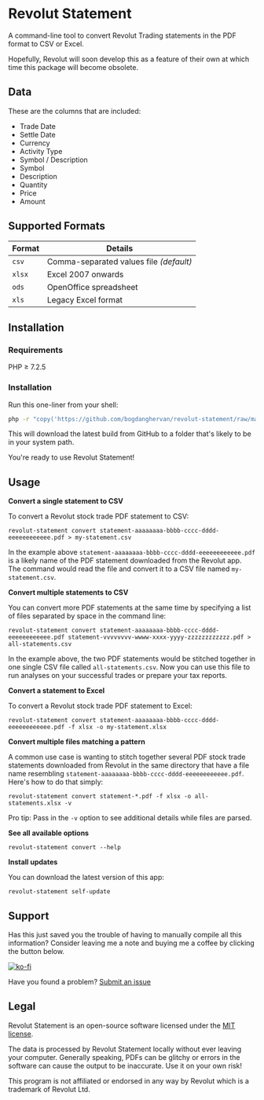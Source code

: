 # Revolut Statement

A command-line tool to convert Revolut Trading statements in the PDF format to CSV or Excel.

Hopefully, Revolut will soon develop this as a feature of their own at which time this package will become obsolete.

## Data

These are the columns that are included:
* Trade Date
* Settle Date
* Currency
* Activity Type
* Symbol / Description
* Symbol
* Description
* Quantity
* Price
* Amount

## Supported Formats

| Format | Details |
| ------ | ------- |
| `csv`  | Comma-separated values file *(default)* |
| `xlsx` | Excel 2007 onwards |
| `ods`  | OpenOffice spreadsheet |
| `xls`  | Legacy Excel format |

## Installation

### Requirements

PHP ≥ 7.2.5

### Installation

Run this one-liner from your shell:
```Bash
php -r "copy('https://github.com/bogdanghervan/revolut-statement/raw/master/builds/revolut-statement', '/usr/local/bin/revolut-statement');" && chmod u+x /usr/local/bin/revolut-statement
```

This will download the latest build from GitHub to a folder that's likely to be in your system path.

You're ready to use Revolut Statement!

## Usage

**Convert a single statement to CSV**

To convert a Revolut stock trade PDF statement to CSV:
```
revolut-statement convert statement-aaaaaaaa-bbbb-cccc-dddd-eeeeeeeeeeee.pdf > my-statement.csv
```

In the example above `statement-aaaaaaaa-bbbb-cccc-dddd-eeeeeeeeeeee.pdf` is a likely name of the PDF statement downloaded from the Revolut app. The command would read the file and convert it to a CSV file named `my-statement.csv`.

**Convert multiple statements to CSV**

You can convert more PDF statements at the same time by specifying a list of files separated by space in the command line:
```
revolut-statement convert statement-aaaaaaaa-bbbb-cccc-dddd-eeeeeeeeeeee.pdf statement-vvvvvvvv-wwww-xxxx-yyyy-zzzzzzzzzzzz.pdf > all-statements.csv
```

In the example above, the two PDF statements would be stitched together in one single CSV file called `all-statements.csv`. Now you can use this file to run analyses on your successful trades or prepare your tax reports.

**Convert a statement to Excel**

To convert a Revolut stock trade PDF statement to Excel:
```
revolut-statement convert statement-aaaaaaaa-bbbb-cccc-dddd-eeeeeeeeeeee.pdf -f xlsx -o my-statement.xlsx
```

**Convert multiple files matching a pattern**

A common use case is wanting to stitch together several PDF stock trade statements downloaded from Revolut in the same directory that have a file name resembling `statement-aaaaaaaa-bbbb-cccc-dddd-eeeeeeeeeeee.pdf`. Here's how to do that simply:
```
revolut-statement convert statement-*.pdf -f xlsx -o all-statements.xlsx -v
```

Pro tip: Pass in the `-v` option to see additional details while files are parsed.

**See all available options**

```
revolut-statement convert --help
```

**Install updates**

You can download the latest version of this app:
```
revolut-statement self-update
```

## Support

Has this just saved you the trouble of having to manually compile all this information? Consider leaving me a note and buying me a coffee by clicking the button below.

[![ko-fi](https://www.ko-fi.com/img/githubbutton_sm.svg)](https://ko-fi.com/B0B325116)

Have you found a problem? [Submit an issue](https://github.com/bogdanghervan/revolut-statement/issues)

## Legal 

Revolut Statement is an open-source software licensed under the [MIT license](https://github.com/bogdanghervan/revolut-statement/blob/master/LICENSE).

The data is processed by Revolut Statement locally without ever leaving your computer. Generally speaking, PDFs can be glitchy or errors in the software can cause the output to be inaccurate. Use it on your own risk!

This program is not affiliated or endorsed in any way by Revolut which is a trademark of Revolut Ltd.  
